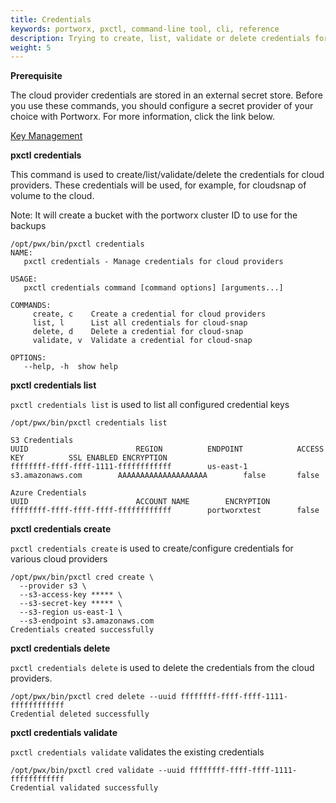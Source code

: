 ```yaml
---
title: Credentials
keywords: portworx, pxctl, command-line tool, cli, reference
description: Trying to create, list, validate or delete credentials for cloud providers? Follow this step-by-step tutorial from Portworx!
weight: 5
---
```


**Prerequisite**

The cloud provider credentials are stored in an external secret store. Before you use these commands, you should configure a secret provider of your choice with Portworx. For more information, click the link below.

[Key Management](/key-management)

**pxctl credentials**

This command is used to create/list/validate/delete the credentials for cloud providers. These credentials will be used, for example, for cloudsnap of volume to the cloud.

Note: It will create a bucket with the portworx cluster ID to use for the backups

```text
/opt/pwx/bin/pxctl credentials
NAME:
   pxctl credentials - Manage credentials for cloud providers

USAGE:
   pxctl credentials command [command options] [arguments...]

COMMANDS:
     create, c    Create a credential for cloud providers
     list, l      List all credentials for cloud-snap
     delete, d    Delete a credential for cloud-snap
     validate, v  Validate a credential for cloud-snap

OPTIONS:
   --help, -h  show help
```

**pxctl credentials list**

`pxctl credentials list` is used to list all configured credential keys

```text
/opt/pwx/bin/pxctl credentials list

S3 Credentials
UUID						REGION			ENDPOINT			ACCESS KEY			SSL ENABLED	ENCRYPTION
ffffffff-ffff-ffff-1111-ffffffffffff		us-east-1		s3.amazonaws.com		AAAAAAAAAAAAAAAAAAAA		false		false

Azure Credentials
UUID						ACCOUNT NAME		ENCRYPTION
ffffffff-ffff-ffff-ffff-ffffffffffff		portworxtest		false
```

**pxctl credentials create**

`pxctl credentials create` is used to create/configure credentials for various cloud providers

```text
/opt/pwx/bin/pxctl cred create \
  --provider s3 \
  --s3-access-key ***** \
  --s3-secret-key ***** \
  --s3-region us-east-1 \
  --s3-endpoint s3.amazonaws.com
Credentials created successfully
```

**pxctl credentials delete**

`pxctl credentials delete` is used to delete the credentials from the cloud providers.

```text
/opt/pwx/bin/pxctl cred delete --uuid ffffffff-ffff-ffff-1111-ffffffffffff
Credential deleted successfully
```

**pxctl credentials validate**

`pxctl credentials validate` validates the existing credentials

```text
/opt/pwx/bin/pxctl cred validate --uuid ffffffff-ffff-ffff-1111-ffffffffffff
Credential validated successfully
```

